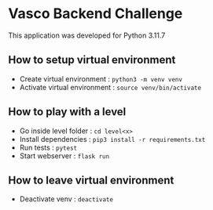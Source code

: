 # Vasco Backend Challenge

This application was developed for Python 3.11.7

## How to setup virtual environment

- Create virtual environment : ```python3 -m venv venv```
- Activate virtual environment : ```source venv/bin/activate```

## How to play with a level

- Go inside level folder : ```cd level<x>```
- Install dependencies : ```pip3 install -r requirements.txt```
- Run tests : ```pytest```
- Start webserver : ```flask run```

## How to leave virtual environment

- Deactivate venv : ```deactivate```